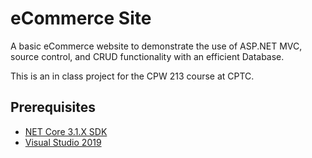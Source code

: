 # eCommerce Site
A basic eCommerce website to demonstrate the use of ASP.NET MVC, source control, and CRUD functionality with an efficient Database.

This is an in class project for the CPW 213 course at CPTC.

## Prerequisites
- [NET Core 3.1.X SDK](https://dotnet.microsoft.com/download)
- [Visual Studio 2019](https://visualstudio.microsoft.com/)
